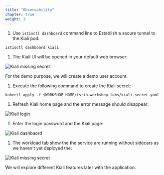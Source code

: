 ```yaml
---
title: "Observability"
chapter: true
weight: 3
---
```

<!-- 1. Establish a secure tunnel to the Grafana pod using `kubectl port-forward`:

```
kubectl -n istio-system port-forward   $(kubectl -n istio-system get pod -l \
    app=kiali -o jsonpath='{.items[0].metadata.name}') 20001:20001
``` -->

1. Use `istioctl dashboard` command line to Establish a secure tunnel to the Kiali pod:

<!-- Prior to 1.3:
using `kubectl port-forward`
```
kubectl -n istio-system port-forward $(kubectl -n istio-system get pod \
    -l app=grafana -o jsonpath='{.items[0].metadata.name}') 3000:3000
``` -->
```
istioctl dashboard kiali
```

1. The Kiali UI will be opened in your default web browser:

<!-- Establish the secure connection using the web preview on port 20001 -->

![Kiali missing secret](/images/kiali-missing-secret.png?width=50pc)


For the demo purpose, we will create a demo user account.

1. Execute the following command to create the Kiali secret:

<!-- ```
cat <<EOF | kubectl apply -f -
  apiVersion: v1
  kind: Secret
  metadata:
    name: kiali
    namespace: istio-system
    labels:
      app: kiali
  type: Opaque
  data:
    username: YWRtaW4=
    passphrase: YWRtaW4=
EOF
```
-->

```
kubectl apply -f $WORKSHOP_HOME/istio-workshop-labs/kiali-secret.yaml
```

1. Refresh Kiali home page and the error message should disappear:

![Kiali login](/images/kiali-login.png?width=50pc)

1. Enter the login password and the Kiali page:

![Kiali dashbaord](/images/kiali-dashbaord.png?width=50pc)

1. The workload tab show the the service are running without sidecars as we haven't yet deployed the:

![Kiali missing secret](/images/kiali-missing-sidecar.png?width=50pc)

We will explore different Kiali features later with the application.

